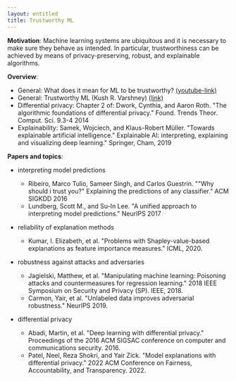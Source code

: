 ```yaml
---
layout: entitled
title: Trustworthy ML
---
```


**Motivation**: Machine learning systems are ubiquitous and it is necessary to make sure they behave as intended. In particular, trustworthiness can be achieved by means of privacy-preserving, robust, and explainable algorithms.

**Overview**:

- General: What does it mean for ML to be trustworthy? [(youtube-link)](https://www.youtube.com/watch?v=UpGgIqLhaqo)
- General: Trustworthy ML (Kush R. Varshney) [(link)](http://www.trustworthymachinelearning.com/)
- Differential privacy: Chapter 2 of: Dwork, Cynthia, and Aaron Roth. "The algorithmic foundations of differential privacy." Found. Trends Theor. Comput. Sci. 9.3-4 2014
- Explainability: Samek, Wojciech, and Klaus-Robert Müller. "Towards explainable artificial intelligence." Explainable AI: interpreting, explaining and visualizing deep learning." Springer, Cham, 2019

**Papers and topics**:

- interpreting model predictions
  - Ribeiro, Marco Tulio, Sameer Singh, and Carlos Guestrin. ""Why should i trust you?" Explaining the predictions of any classifier." ACM SIGKDD 2016
  - Lundberg, Scott M., and Su-In Lee. "A unified approach to interpreting model predictions." NeurIPS 2017
 
- reliability of explanation methods
  - Kumar, I. Elizabeth, et al. "Problems with Shapley-value-based explanations as feature importance measures." ICML, 2020.
 
- robustness against attacks and adversaries
  - Jagielski, Matthew, et al. "Manipulating machine learning: Poisoning attacks and countermeasures for regression learning." 2018 IEEE Symposium on Security and Privacy (SP). IEEE, 2018.
  - Carmon, Yair, et al. "Unlabeled data improves adversarial robustness." NeurIPS 2019.
 
- differential privacy
  - Abadi, Martin, et al. "Deep learning with differential privacy." Proceedings of the 2016 ACM SIGSAC conference on computer and communications security. 2016.
  - Patel, Neel, Reza Shokri, and Yair Zick. "Model explanations with differential privacy." 2022 ACM Conference on Fairness, Accountability, and Transparency. 2022.
